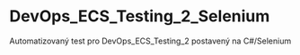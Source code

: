 # DevOps_ECS_Testing_2_Selenium
Automatizovaný test pro DevOps_ECS_Testing_2 postavený na C#/Selenium
